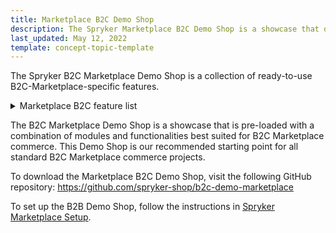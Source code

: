 ```yaml
---
title: Marketplace B2C Demo Shop
description: The Spryker Marketplace B2C Demo Shop is a showcase that demonstrates ready-to-use Marketplace B2C-specific Spryker features in a live implementation.
last_updated: May 12, 2022
template: concept-topic-template
---
```


The Spryker B2C Marketplace Demo Shop is a collection of ready-to-use B2C-Marketplace-specific features.

<details>
<summary markdown='span'>Marketplace B2C feature list</summary>

- [Marketplace Merchant](/docs/pbc/all/merchant-management/{{site.version}}/marketplace/marketplace-merchant-feature-overview/marketplace-merchant-feature-overview.html)
- [Merchant Category](/docs/pbc/all/merchant-management/{{site.version}}/marketplace/merchant-opening-hours-feature-overview.html)
- [Merchant Opening Hours](/docs/pbc/all/merchant-management/{{site.version}}/marketplace/merchant-opening-hours-feature-overview.html)
- [Marketplace Product](/docs/marketplace/user/features/{{site.version}}/marketplace-product-feature-overview.html)
- [Marketplace Product Options](/docs/marketplace/user/features/{{site.version}}/marketplace-product-options-feature-overview.html)
- [Marketplace Product Offer](/docs/marketplace/user/features/{{site.version}}/marketplace-product-offer-feature-overview.html)
- [Marketplace Cart](/docs/pbc/all/cart-and-checkout/{{site.version}}/marketplace/marketplace-cart-feature-overview.html)
- [Marketplace Order Management](/docs/pbc/all/order-management-system/{{site.version}}/marketplace/marketplace-order-management-feature-overview/marketplace-order-management-feature-overview.html)
- [Marketplace Inventory Management](/docs/pbc/all/warehouse-management-system/{{site.version}}/marketplace/marketplace-inventory-management-feature-overview.html)
- [Marketplace Promotions and Discounts](/docs/pbc/all/discount-management/{{site.version}}/marketplace/marketplace-promotions-discounts-feature-overview.html)
- [Marketplace Return Management](/docs/pbc/all/return-management/{{site.version}}/marketplace/marketplace-return-management-feature-overview.html)
- [Marketplace Shipment](/docs/pbc/all/carrier-management/{{site.version}}/marketplace/marketplace-shipment-feature-overview.html)
- [Marketplace Wishlist](/docs/pbc/all/shopping-list-and-wishlist/{{site.version}}/marketplace/marketplace-wishlist-feature-overview.html)
- [Marketplace Merchant Portal Product Offer Management](/docs/marketplace/user/features/{{site.version}}/marketplace-merchant-portal-product-offer-management-feature-overview.html)

</details>

The B2C Marketplace Demo Shop is a showcase that is pre-loaded with a combination of modules and functionalities best suited for B2C Marketplace commerce. This Demo Shop is our recommended starting point for all standard B2C Marketplace commerce projects.

To download the Marketplace B2C Demo Shop, visit the following GitHub repository: https://github.com/spryker-shop/b2c-demo-marketplace

To set up the B2B Demo Shop, follow the instructions in [Spryker Marketplace Setup](/docs/marketplace/dev/setup/{{site.version}}/spryker-marketplace-setup.html).
